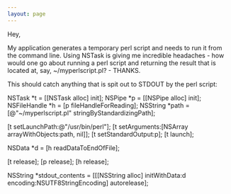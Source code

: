 ```yaml
---
layout: page
---
```


Hey,

My application generates a temporary perl script and needs to run it from the command line.  Using NSTask is giving me incredible headaches - how would one go about running a perl script and returning the result that is located at, say, ~/myperlscript.pl? - THANKS.

This should catch anything that is spit out to STDOUT by the perl script:

    
NSTask *t = [[NSTask alloc] init];
NSPipe *p = [[NSPipe alloc] init];
NSFileHandle *h = [p fileHandleForReading];
NSString *path = [@"~/myperlscript.pl" stringByStandardizingPath];

[t setLaunchPath:@"/usr/bin/perl"];
[t setArguments:[NSArray arrayWithObjects:path, nil]];
[t setStandardOutput:p];
[t launch];
	
NSData *d = [h readDataToEndOfFile];
	
[t release];
[p release];
[h release];

NSString *stdout_contents = [[[NSString alloc] initWithData:d encoding:NSUTF8StringEncoding] autorelease];
